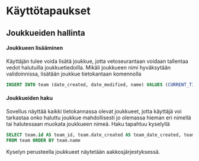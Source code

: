 # Käyttötapaukset

## Joukkueiden hallinta
#### Joukkueen lisääminen
Käyttäjän tulee voida lisätä joukkue, jotta vetoseurantaan voidaan tallentaa vedot halutuilla joukkuetiedoilla.
Mikäli joukkueen nimi hyväksytään validoinnissa, lisätään joukkue tietokantaan komennolla
```SQL
INSERT INTO team (date_created, date_modified, name) VALUES (CURRENT_TIMESTAMP, CURRENT_TIMESTAMP, Joukkueen nimi)
```
#### Joukkueiden haku
Sovellus näyttää kaikki tietokannassa olevat joukkueet, jotta käyttäjä voi tarkastaa onko haluttu joukkue mahdollisesti jo olemassa hieman eri nimellä tai halutessaan muokata joukkueen nimeä. Haku tapahtuu kyselyllä
```SQL
SELECT team.id AS team_id, team.date_created AS team_date_created, team.date_modified AS team_date_modified, team.name AS team_name
FROM team ORDER BY team.name
```
Kyselyn perusteella joukkueet näytetään aakkosjärjestyksessä.
